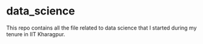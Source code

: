 # data_science
This repo contains all the file related to data science that I started during my tenure in IIT Kharagpur.
